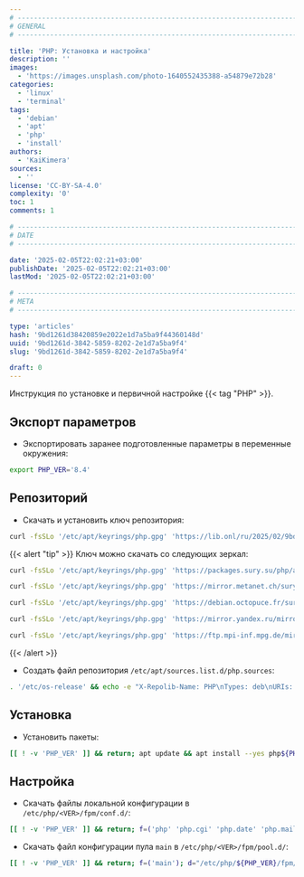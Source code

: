 ```yaml
---
# -------------------------------------------------------------------------------------------------------------------- #
# GENERAL
# -------------------------------------------------------------------------------------------------------------------- #

title: 'PHP: Установка и настройка'
description: ''
images:
  - 'https://images.unsplash.com/photo-1640552435388-a54879e72b28'
categories:
  - 'linux'
  - 'terminal'
tags:
  - 'debian'
  - 'apt'
  - 'php'
  - 'install'
authors:
  - 'KaiKimera'
sources:
  - ''
license: 'CC-BY-SA-4.0'
complexity: '0'
toc: 1
comments: 1

# -------------------------------------------------------------------------------------------------------------------- #
# DATE
# -------------------------------------------------------------------------------------------------------------------- #

date: '2025-02-05T22:02:21+03:00'
publishDate: '2025-02-05T22:02:21+03:00'
lastMod: '2025-02-05T22:02:21+03:00'

# -------------------------------------------------------------------------------------------------------------------- #
# META
# -------------------------------------------------------------------------------------------------------------------- #

type: 'articles'
hash: '9bd1261d38420859e2022e1d7a5ba9f44360148d'
uuid: '9bd1261d-3842-5859-8202-2e1d7a5ba9f4'
slug: '9bd1261d-3842-5859-8202-2e1d7a5ba9f4'

draft: 0
---
```


Инструкция по установке и первичной настройке {{< tag "PHP" >}}.

<!--more-->

## Экспорт параметров

- Экспортировать заранее подготовленные параметры в переменные окружения:

```bash
export PHP_VER='8.4'
```

## Репозиторий

- Скачать и установить ключ репозитория:

```bash
curl -fsSLo '/etc/apt/keyrings/php.gpg' 'https://lib.onl/ru/2025/02/9bd1261d-3842-5859-8202-2e1d7a5ba9f4/php.gpg'
```

{{< alert "tip" >}}
Ключ можно скачать со следующих зеркал:

```bash
curl -fsSLo '/etc/apt/keyrings/php.gpg' 'https://packages.sury.su/php/apt.gpg'
```

```bash
curl -fsSLo '/etc/apt/keyrings/php.gpg' 'https://mirror.metanet.ch/sury/php/apt.gpg'
```

```bash
curl -fsSLo '/etc/apt/keyrings/php.gpg' 'https://debian.octopuce.fr/sury-php/apt.gpg'
```

```bash
curl -fsSLo '/etc/apt/keyrings/php.gpg' 'https://mirror.yandex.ru/mirrors/packages.sury.org/php/apt.gpg'
```

```bash
curl -fsSLo '/etc/apt/keyrings/php.gpg' 'https://ftp.mpi-inf.mpg.de/mirrors/linux/mirror/deb.sury.org/repositories/php/apt.gpg'
```
{{< /alert >}}

- Создать файл репозитория `/etc/apt/sources.list.d/php.sources`:

```bash
. '/etc/os-release' && echo -e "X-Repolib-Name: PHP\nTypes: deb\nURIs: https://packages.sury.org/php\n#URIs: https://packages.sury.su/php\n#URIs: https://mirror.metanet.ch/sury/php\n#URIs: https://debian.octopuce.fr/sury-php\n#URIs: https://mirror.yandex.ru/mirrors/packages.sury.org/php\n#URIs: https://ftp.mpi-inf.mpg.de/mirrors/linux/mirror/deb.sury.org/repositories/php\nSuites: ${VERSION_CODENAME}\nComponents: main\nSigned-By: /etc/apt/keyrings/php.gpg\n" | tee '/etc/apt/sources.list.d/php.sources' > '/dev/null'
```

## Установка

- Установить пакеты:

```bash
[[ ! -v 'PHP_VER' ]] && return; apt update && apt install --yes php${PHP_VER} php${PHP_VER}-{fpm,bcmath,bz2,cli,curl,gd,gmp,imagick,imap,intl,ldap,mbstring,memcached,mysql,odbc,opcache,pgsql,redis,uploadprogress,xml,zip,zstd}
```

## Настройка

- Скачать файлы локальной конфигурации в `/etc/php/<VER>/fpm/conf.d/`:

```bash
[[ ! -v 'PHP_VER' ]] && return; f=('php' 'php.cgi' 'php.date' 'php.mail' 'php.mbstring'); d="/etc/php/${PHP_VER}/fpm/conf.d"; s='https://lib.onl/ru/2025/02/9bd1261d-3842-5859-8202-2e1d7a5ba9f4'; for i in "${f[@]}"; do curl -fsSLo "${d}/90-${i##*.}.local.ini" "${s}/${i}.ini"; done
```

- Скачать файл конфигурации пула `main` в `/etc/php/<VER>/fpm/pool.d/`:

```bash
[[ ! -v 'PHP_VER' ]] && return; f=('main'); d="/etc/php/${PHP_VER}/fpm/pool.d"; s='https://lib.onl/ru/2025/02/9bd1261d-3842-5859-8202-2e1d7a5ba9f4'; [[ ! -d '/var/log/php-fpm' ]] && mkdir '/var/log/php-fpm'; for i in "${f[@]}"; do curl -fsSLo "${d}/${i}.conf" "${s}/pool.${i}.conf"; done
```
